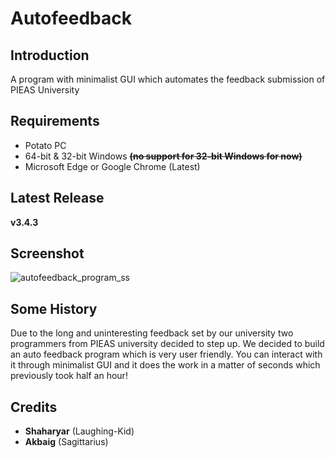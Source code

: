 # Autofeedback

## Introduction
A program with minimalist GUI which automates the feedback submission of PIEAS University

## Requirements

- Potato PC
- 64-bit & 32-bit Windows ~~**(no support for 32-bit Windows for now)**~~
- Microsoft Edge or Google Chrome (Latest)

## Latest Release
**v3.4.3**

## Screenshot
![autofeedback_program_ss](https://i.imgur.com/7tgygpk.jpg)

## Some History
Due to the long and uninteresting feedback set by our university two programmers from PIEAS university decided to step up. 
We decided to build an auto feedback program which is very user friendly. You can interact with it through minimalist GUI and 
it does the work in a matter of seconds which previously took half an hour!

## Credits

- **Shaharyar** (Laughing-Kid)
- **Akbaig** (Sagittarius)
